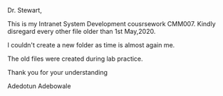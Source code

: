 Dr. Stewart,

This is my Intranet System Development cousrsework CMM007. Kindly disregard every other file older than 1st May,2020.

I couldn't create a new folder as time is almost again me.

The old files were created during lab practice.

Thank you for your understanding

Adedotun Adebowale
